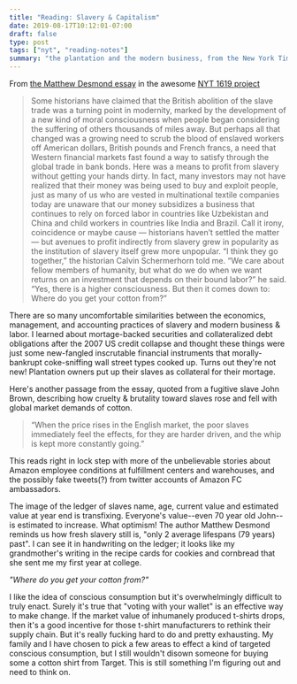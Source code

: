 ```yaml
---
title: "Reading: Slavery & Capitalism"
date: 2019-08-17T10:12:01-07:00
draft: false
type: post
tags: ["nyt", "reading-notes"]
summary: "the plantation and the modern business, from the New York Times' 1619 project"
---
```


From [the Matthew Desmond
essay](https://www.nytimes.com/interactive/2019/08/14/magazine/slavery-capitalism.html)
in the awesome [NYT 1619
project](https://www.nytimes.com/interactive/2019/08/14/magazine/1619-america-slavery.html)

> Some historians have claimed that the British abolition of the slave trade was a turning point in modernity, marked by the development of a new kind of moral consciousness when people began considering the suffering of others thousands of miles away. But perhaps all that changed was a growing need to scrub the blood of enslaved workers off American dollars, British pounds and French francs, a need that Western financial markets fast found a way to satisfy through the global trade in bank bonds. Here was a means to profit from slavery without getting your hands dirty. In fact, many investors may not have realized that their money was being used to buy and exploit people, just as many of us who are vested in multinational textile companies today are unaware that our money subsidizes a business that continues to rely on forced labor in countries like Uzbekistan and China and child workers in countries like India and Brazil. Call it irony, coincidence or maybe cause — historians haven’t settled the matter — but avenues to profit indirectly from slavery grew in popularity as the institution of slavery itself grew more unpopular. “I think they go together,” the historian Calvin Schermerhorn told me. “We care about fellow members of humanity, but what do we do when we want returns on an investment that depends on their bound labor?” he said. “Yes, there is a higher consciousness. But then it comes down to: Where do you get your cotton from?” 

There are so many uncomfortable similarities between the economics, management,
and accounting practices of slavery and modern business & labor. I learned about
mortage-backed securities and collateralized debt obligations after the 2007 US
credit collapse and thought these things were just some new-fangled inscrutable financial
instruments that morally-bankrupt coke-sniffing wall street types cooked up.
Turns out they're not new! Plantation owners put up their slaves as collateral
for their mortage.

Here's another passage from the essay, quoted from a fugitive slave John Brown, describing how cruelty & brutality toward
slaves rose and fell with global market demands of cotton.

> “When the price rises in the English market,
the poor slaves immediately feel the effects, for they are harder driven, and
the whip is kept more constantly going.” 

This reads right in lock step with more of the unbelievable stories about Amazon employee conditions at fulfillment
centers and warehouses, and the possibly fake tweets(?) from twitter accounts of Amazon
FC ambassadors. 

The image of the ledger of slaves name, age, current value and estimated value
at year end is transfixing. Everyone's value--even 70 year old John--is
estimated to increase. What optimism! The author Matthew Desmond reminds us how fresh slavery still is, "only 2
average lifespans (79 years) past". I can see it in handwriting on the
ledger; it looks like my grandmother's writing in the recipe cards for cookies and cornbread that she sent me
my first year at college.

_"Where do you get your cotton from?"_

I like the idea of conscious consumption but it's overwhelmingly difficult to
truly enact. Surely it's true that "voting with your wallet" is an effective
way to make change. If the market value of inhumanely produced t-shirts drops,
then it's a good incentive for those t-shirt manufacturers to rethink their
supply chain. But it's really fucking hard to do and pretty exhausting. 
My family and I have chosen to pick a few areas to effect a kind of targeted
conscious consumption, but I still wouldn't disown someone for buying some a
cotton shirt from Target. This is still something I'm figuring out and need
to think on.
